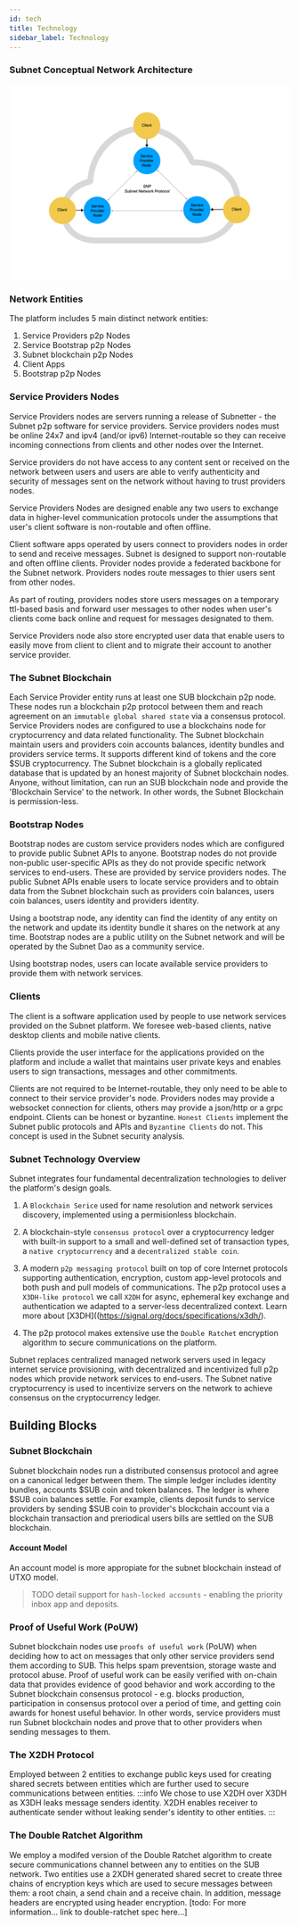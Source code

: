 ```yaml
---
id: tech
title: Technology
sidebar_label: Technology
---
```


### Subnet Conceptual Network Architecture
![](/network_diagram.png)

### Network Entities

The platform includes 5 main distinct network entities:
1. Service Providers p2p Nodes
2. Service Bootstrap p2p Nodes
3. Subnet blockchain p2p Nodes
4. Client Apps
5. Bootstrap p2p Nodes

### Service Providers Nodes
Service Providers nodes are servers running a release of Subnetter - the Subnet p2p software for service providers. Service providers nodes must be online 24x7 and ipv4 (and/or ipv6) Internet-routable so they can receive incoming connections from clients and other nodes over the Internet.

Service providers do not have access to any content sent or received on the network between users and users are able to verify authenticity and security of messages sent on the network without having to trust providers nodes.

Service Providers Nodes are designed enable any two users to exchange data in higher-level communication protocols under the assumptions that user's client software is non-routable and often offline.

Client software apps operated by users connect to providers nodes in order to send and receive messages. Subnet is designed to support non-routable and often offline clients. Provider nodes provide a federated backbone for the Subnet network. Providers nodes route messages to thier users sent from other nodes.

As part of routing, providers nodes store users messages on a temporary ttl-based basis and forward user messages to other nodes when user's clients come back online and request for messages designated to them.

Service Providers node also store encrypted user data that enable users to easily move from client to client and to migrate their account to another service provider.

### The Subnet Blockchain
Each Service Provider entity runs at least one SUB blockchain p2p node. These nodes run a blockchain p2p protocol between them and reach agreement on an `immutable global shared state` via a consensus protocol. Service Providers nodes are configured to use a blockchains node for cryptocurrency and data related functionality. The Subnet blockchain maintain users and providers coin accounts balances, identity bundles and providers service terms. It supports different kind of tokens and the core $SUB cryptocurrency. The Subnet blockchain is a globally replicated database that is updated by an honest majority of Subnet blockchain nodes. Anyone, without limitation, can run an SUB blockchain node and provide the 'Blockchain Service' to the network. In other words, the Subnet Blockchain is permission-less.

### Bootstrap Nodes
Bootstrap nodes are custom service providers nodes which are configured to provide public Subnet APIs to anyone. Bootstrap nodes do not provide non-public user-specific APIs as they do not provide specific network services to end-users. These are provided by service providers nodes. The public Subnet APIs enable users to locate service providers and to obtain data from the Subnet blockchain such as providers coin balances, users coin balances, users identity and providers identity.

Using a bootstrap node, any identity can find the identity of any entity on the network and update its identity bundle it shares on the network at any time. Bootstrap nodes are a public utility on the Subnet network and will be operated by the Subnet Dao as a community service.

Using bootstrap nodes, users can locate available service providers to provide them with network services.

### Clients
The client is a software application used by people to use network services provided on the Subnet platform. We foresee web-based clients, native desktop clients and mobile native clients.

Clients provide the user interface for the applications provided on the platform and include a wallet that maintains user private keys and enables users to sign transactions, messages and other commitments.

Clients are not required to be Internet-routable, they only need to be able to connect to their service provider's node. Providers nodes may provide a websocket connection for clients, others may provide a json/http or a grpc endpoint. Clients can be honest or byzantine. `Honest Clients` implement the Subnet public protocols and APIs and `Byzantine Clients` do not. This concept is used in the Subnet security analysis.

### Subnet Technology Overview

Subnet integrates four fundamental decentralization technologies to deliver the platform's design goals.

1. A `Blockchain Serice` used for name resolution and network services discovery, implemented using a permisionless blockchain.

2. A blockchain-style `consensus protocol` over a cryptocurrency ledger with built-in support to a small and well-defined set of transaction types, a `native cryptocurrency` and a `decentralized stable coin`.

3. A modern `p2p messaging protocol` built on top of core Internet protocols supporting authentication, encryption, custom app-level protocols and both push and pull models of communications. The p2p protocol uses a `X3DH-like protocol` we call `X2DH` for async, ephemeral key exchange and authentication we adapted to a server-less decentralized context. Learn more about [X3DH]((https://signal.org/docs/specifications/x3dh/).

4. The p2p protocol makes extensive use the `Double Ratchet` encryption algorithm to secure communications on the platform.

Subnet replaces centralized managed network servers used in legacy internet service provisioning, with decentralized and incentivized full p2p nodes which provide network services to end-users. The Subnet native cryptocurrency is used to incentivize servers on the network to achieve consensus on the cryptocurrency ledger.

## Building Blocks

### Subnet Blockchain
Subnet blockchain nodes run a distributed consensus protocol and agree on a canonical ledger between them. The simple ledger includes identity bundles, accounts $SUB coin and token balances. The ledger is where $SUB coin balances settle. For example, clients deposit funds to service providers by sending $SUB coin to provider's blockchain account via a blockchain transaction and preriodical users bills are settled on the SUB blockchain.

#### Account Model
An account model is more appropiate for the subnet blockchain instead of UTXO model.

> TODO detail support for `hash-locked accounts` - enabling the priority inbox app and deposits.

### Proof of Useful Work (PoUW)
Subnet blockchain nodes use `proofs of useful work` (PoUW) when deciding how to act on messages that only other service providers send them according to SUB. This helps spam preventsion, storage waste and protocol abuse. Proof of useful work can be easily verified with on-chain data that provides evidence of good behavior and work according to the Subnet blockchain consensus protocol - e.g. blocks production, participation in consensus protocol over a period of time, and getting coin awards for honest useful behavior. In other words, service providers must run Subnet blockchain nodes and prove that to other providers when sending messages to them.

### The X2DH Protocol
Employed between 2 entities to exchange public keys used for creating shared secrets between entities which are further used to secure communications between entities.
:::info
We chose to use X2DH over X3DH as X3DH leaks message senders identity. X2DH enables receiver to authenticate sender without leaking sender's identity to other entities.
:::

### The Double Ratchet Algorithm
We employ a modifed version of the Double Ratchet algorithm to create secure communications channel between any to entities on the SUB network. Two entities use a 2XDH generated shared secret to create three chains of encryption keys which are used to secure messages between them: a root chain, a send chain and a receive chain. In addition, message headers are encrypted using header encryption.
[todo: For more information... link to double-ratchet spec here...]
